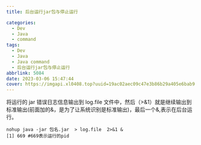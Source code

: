 ```yaml
---
title: 后台运行jar包与停止运行

categories:
  - Dev
  - Java
  - command
tags:
  - Dev
  - Java
  - Java command
  - 后台运行jar包与停止运行
abbrlink: 5084
date: 2023-03-06 15:47:44
cover: https://imgapi.xl0408.top?uuid=19ac02aec09c47e3b86b29a405e6bab9
---
```


将运行的 jar 错误日志信息输出到 log.file 文件中，然后（>&1）就是继续输出到标准输出(前面加的&，是为了让系统识别是标准输出)，最后一个&,表示在后台运行。

```shell
nohup java -jar 包名.jar  > log.file  2>&1 &
[1] 669 #669表示运行的pid
```